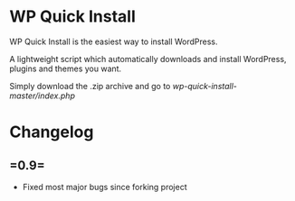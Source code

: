 WP Quick Install
================

WP Quick Install is the easiest way to install WordPress.

A lightweight script which automatically downloads and install WordPress, plugins and themes you want.

Simply download the .zip archive and go to *wp-quick-install-master/index.php*

Changelog
================

=0.9=
-----------

* Fixed most major bugs since forking project
